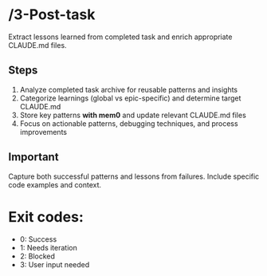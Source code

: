 # /3-Post-task
Extract lessons learned from completed task and enrich appropriate CLAUDE.md files.

## Steps
1. Analyze completed task archive for reusable patterns and insights
2. Categorize learnings (global vs epic-specific) and determine target CLAUDE.md
3. Store key patterns **with mem0** and update relevant CLAUDE.md files
4. Focus on actionable patterns, debugging techniques, and process improvements

## Important
Capture both successful patterns and lessons from failures. Include specific code examples and context.

# Exit codes:
- 0: Success
- 1: Needs iteration
- 2: Blocked
- 3: User input needed